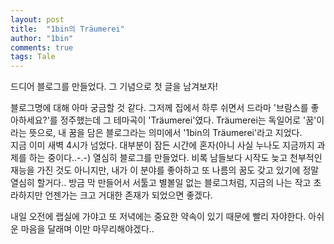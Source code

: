 ```yaml
---
layout: post
title:  "1bin의 Träumerei"
author: "1bin"
comments: true
tags: Tale
---
```


드디어 블로그를 만들었다. 그 기념으로 첫 글을 남겨보자!

블로그명에 대해 아마 궁금할 것 같다. 그저께 집에서 하루 쉬면서 드라마 '브람스를 좋아하세요?'를 정주했는데 그 테마곡이 'Träumerei'였다. Träumerei는 독일어로 '꿈'이라는 뜻으로, 내 꿈을 담은 블로그라는 의미에서 '1bin의 Träumerei'라고 지었다.  
지금 이미 새벽 4시가 넘었다. 대부분이 잠든 시간에 혼자(아니 사실 누나도 지금까지 과제를 하는 중이다..-.-) 열심히 블로그를 만들었다. 비록 남들보다 시작도 늦고 천부적인 재능을 가진 것도 아니지만, 내가 이 분야를 좋아하고 또 나름의 꿈도 갖고 있기에 정말 열심히 할거다.. 방금 막 만들어서 서툴고 별볼일 없는 블로그처럼, 지금의 나는 작고 초라하지만 언젠가는 크고 거대한 존재가 되었으면 좋겠다.


내일 오전에 랩실에 가야고 또 저녁에는 중요한 약속이 있기 때문에 빨리 자야한다. 아쉬운 마음을 달래며 이만 마무리해야겠다..
